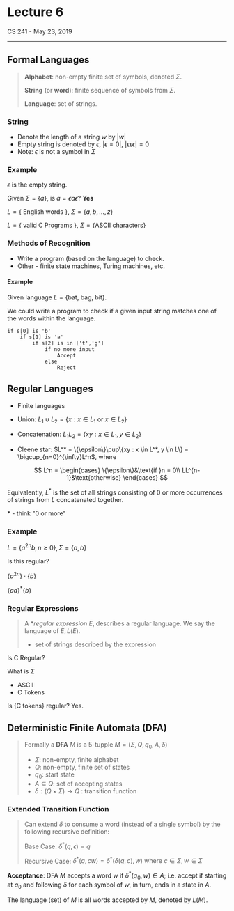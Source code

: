 # Lecture 6

CS 241 - May 23, 2019

---

## Formal Languages

> **Alphabet**: non-empty finite set of symbols, denoted $\Sigma$.
>
> **String** (or **word**): finite sequence of symbols from $\Sigma$.
>
> **Language**: set of strings.

### String

- Denote the length of a string $w$ by $|w|$
- Empty string is denoted by $\epsilon$, $|\epsilon = 0|$, $|\epsilon\epsilon\epsilon| = 0$
- Note: $\epsilon$ is not a symbol in $\Sigma$

### Example

$\epsilon$ is the empty string.

Given $\Sigma = \{a\}$, is $a = \epsilon a\epsilon$? **Yes**



$L = \{$ English words $\}$, $\Sigma = \{a,b,…,z\}$

$L = \{$ valid C Programs $\}$, $\Sigma = \{$ASCII characters$\}$

### Methods of Recognition

- Write a program (based on the language) to check.
- Other - finite state machines, Turing machines, etc.

#### Example

Given language $L = \{\text{bat, bag, bit}\}$.

We could write a program to check if a given input string matches one of the words within the language.

```pseudocode
if s[0] is 'b'
	if s[1] is 'a'
		if s[2] is in ['t','g']
			if no more input
				Accept
			else
				Reject
```

## Regular Languages

- Finite languages
- Union: $L_1 \cup L_2 = \{x : x \in L_1 \text{ or } x \in L_2\}$

- Concatenation: $L_1 L_2 = \{xy : x \in L_1, y \in L_2\}$
- Cleene star: $L^* = \{\epsilon\}\cup\{xy : x \in L^*, y \in L\} = \bigcup_{n=0}^{\infty}L^n$, where

$$
L^n =
\begin{cases}
\{\epsilon\}&\text{if }n = 0\\
LL^{n-1}&\text{otherwise}
\end{cases}
$$

Equivalently, $L^*$ is the set of all strings consisting of 0 or more occurrences of strings from *L* concatenated together.

$*$ - think "0 or more"

### Example

$L = \{a^{2n}b, n\ge 0\},\Sigma=\{a,b\}$

Is this regular?

$\{a^{2n}\}\cdot\{b\}$

$\{aa\}^*\{b\}$

### Regular Expressions

> A **regular expression* $E$, describes a regular language. We say the language of $E, L(E)$.
>
> - set of strings described by the expression

Is C Regular?

What is $\Sigma$

- ASCII
- C Tokens

Is $\{\text{C tokens}\}$ regular? Yes.

## Deterministic Finite Automata (DFA)

> Formally a **DFA** $M$ is a 5-tupple $M = (\Sigma, Q, q_0, A, \delta)$
>
> - $\Sigma$: non-empty, finite alphabet
> - $Q$: non-empty, finite set of states
> - $q_0$: start state
> - $A \subseteq Q$: set of accepting states
> - $\delta : (Q \times\Sigma) \rightarrow Q$ : transition function

### Extended Transition Function

> Can extend $\delta$ to consume a word (instead of a single symbol) by the following recursive definition:
>
> Base Case: $\delta^*(q,\epsilon)=q$
>
> Recursive Case: $\delta^*(q,cw)= \delta^*(\delta(q,c),w)\text{ where }c \in \Sigma, w \in \Sigma$

**Acceptance**: DFA $M$ accepts a word $w$ if $\delta^*(q_0,w)\in A$; i.e. accept if starting at $q_0$ and following $\delta$ for each symbol of $w$, in turn, ends in a state in $A$.

The language (set) of $M$ is all words accepted by $M$, denoted by $L(M)$.

